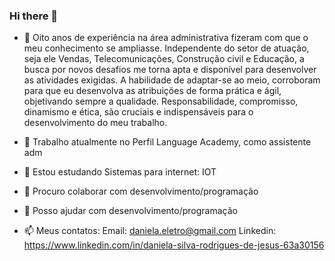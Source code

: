 ### Hi there 👋

- 💬 Oito anos de experiência na área administrativa fizeram com que o meu conhecimento se ampliasse. Independente do setor de atuação, seja ele Vendas, Telecomunicações, Construção civil e Educação, a busca por novos desafios me torna apta e disponível para desenvolver as atividades exigidas.
A habilidade de adaptar-se ao meio, corroboram para que eu desenvolva as atribuições de forma prática e ágil, objetivando sempre a qualidade.
Responsabilidade, compromisso, dinamismo e ética, são cruciais e indispensáveis para o desenvolvimento do meu trabalho. 

- 🔭 Trabalho atualmente no Perfil Language Academy, como assistente adm

- 🌱 Estou estudando Sistemas para internet: IOT

- 👯 Procuro colaborar com desenvolvimento/programação

- 👯 Posso ajudar com desenvolvimento/programação

- 📫 Meus contatos:
Email: daniela.eletro@gmail.com
Linkedin: https://www.linkedin.com/in/daniela-silva-rodrigues-de-jesus-63a30156


